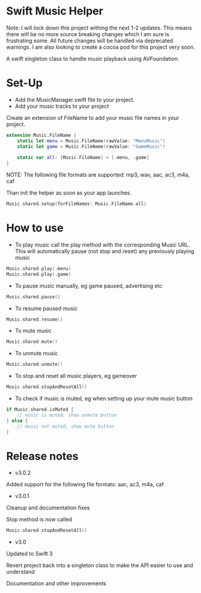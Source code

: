 # Swift Music Helper

Note: I will lock down this project withing the next 1-2 updates. This means there will be no more source breaking changes which I am sure is frustrating some. All future changes will be handled via deprecated warnings. I am also looking to create a cocoa pod for this project very soon.

A swift singleton class to handle music playback using AVFoundation.

# Set-Up

- Add the MusicManager.swift file to your project.
- Add your music tracks to your project

Create an extension of FileName to add your music file names in your project.

```swift
extension Music.FileName {
    static let menu = Music.FileName(rawValue: "MenuMusic")
    static let game = Music.FileName(rawValue: "GameMusic")
    
    static var all: [Music.FileName] = [.menu, .game]
}
```

NOTE: The following file formats are supported: mp3, wav, aac, ac3, m4a, caf

Than init the helper as soon as your app launches. 

```swift
Music.shared.setup(forFileNames: Music.FileName.all)
```

# How to use

- To play music call the play method with the corresponding Music URL. This will automatically pause (not stop and reset) any previously playing music
```swift
Music.shared.play(.menu)
Music.shared.play(.game)
```

- To pause music manually, eg game paused, advertising etc
```swift
Music.shared.pause()
```

- To resume paused music
```swift
Music.shared.resume()
```

- To mute music
```swift
Music.shared.mute()
```

- To unmute music
```swift
Music.shared.unmute()
```

- To stop and reset all music players, eg gameover
```swift
Music.shared.stopAndResetAll()
```

- To check if music is muted, eg when setting up your mute music button
```swift
if Music.shared.isMuted {
    // music is muted, show unmute button
} else {
    // music not muted, show mute button
}
```

# Release notes

- v3.0.2

Added support for the following file formats: aac, ac3, m4a, caf

- v3.0.1

Cleanup and documentation fixes

Stop method is now called

```swift
Music.shared.stopAndResetAll()
```

- v3.0

Updated to Swift 3 

Revert project back into a singleton class to make the API easier to use and understand

Documentation and other improvements
